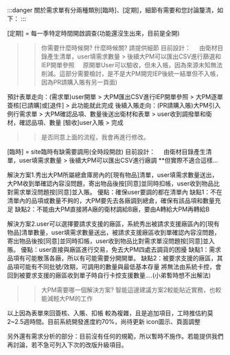 :::danger
    關於需求單有分兩種類別[臨時]、[定期]，細節有需要和您討論釐清，如下：
:::

[定期] = 每一季特定時間開啟調查(功能還沒生出來，目前是全開)
>> 你需要什麼時候開? 什麼時候關? 請提供細節
目前設計：
    由衛材目錄產生清單，user填需求數量 > 後續大PM可以匯出CSV進行篩選和IEP開單參照
    原開單User可以驗收，但未入帳，因為來源未知無法削減。這部分需要檢討，是不是大PM開完IEP後統一結單但不入帳，因為PR請購入賬有另一頁面)

預計表單走向：(需求單)user開單 > 大PM匯出CSV進行IEP開單參照 > 大PM逐單簽核[已請購]或[退件] > 此功能就此完成
後續入賬走向：(PR請購入賬)大PM引入例行需求單 > 大PM確認品項、數量後送出衛材和表單 > user收到調撥單和衛材，確認品項、數量 [驗收]user入賬 > 完成
>> 是否同意上面的流程，我會再進行修改。


[臨時] = site臨時有缺需要調用(全時段開啟)
目前設計：
    由衛材目錄產生清單，user填需求數量 > 後續大PM可以匯出CSV進行廠調 **但實際不適合這樣...

解決方案1.秀出大PM所屬總倉庫房內的[現有物品]清單，user填需求數量送出，大PM收到單確認內容沒問題，寄出物品後按[同意]並同時扣帳，user收到物品比對需求單沒問題按[同意]並入賬。
優點：確保user要調的都在清單內
缺點1：不在清單內的品項或數量不夠的，大PM要先去各廠調到總倉，確保有該品項和數量充足
缺點2：不能由大PM直接將A廠的衛材調給B廠，要由A轉給大PM再轉給B

解決方案2.user可以選擇要請求支援的廠區，系統秀出被請求支援廠區內的[現有物品]清單數量，user填需求數量送出，被請求支援廠區收到單確認內容沒問題，寄出物品後按[同意]並同時扣帳，user收到物品比對需求單沒問題按[同意]並入賬。
優點：user直接與廠區進行交易，免去大PM四處去調貨的困擾
缺點1：需求品項有可能散落各廠，所以有可能需要分開開單。
缺點2：被要求支援的廠區，其品項可能有不同批號/效期，可調用的數量與最低基本存量 將無法由系統卡控，會回到被要求支援的廠區收到單子時自行卡控支援數量....(小弟暫時想不出解法)

>> 大PM需要哪一個解決方案? 智能這邊建議方案2較能貼近實務，也較能減輕大PM的工作

以上因為表單來回簽核、入賬、扣帳 較為複雜，且是追加項目，工時推估約莫2~2.5週時間。目前系統開發進度約70%，尚待更新 icon圖示、頁面調整

另外還有需求分析的部分：目前沒有任何的規範，所以暫時不施作。若能提供我們再討論，若不急可列入下次的改版升級項目。